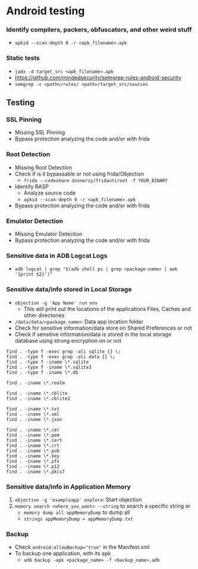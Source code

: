 # Android testing

### Identify compilers, packers, obfuscators, and other weird stuff

* `apkid --scan-depth 0 -r <apk_filename>.apk`

### Static tests

* `jadx -d target_src <apk_filename>.apk`
* https://github.com/mindedsecurity/semgrep-rules-android-security
* `semgrep -c <path>/rules/ <path>/target_src/sources`

## Testing

### SSL Pinning

* Missing SSL Pinning
* Bypass protection analyzing the code and/or with frida

### Root Detection

* Missing Root Detection
* Check if is it bypassable or not using frida/Objection
  * `frida --codeshare dzonerzy/fridantiroot -f YOUR_BINARY`
* Identify RASP
  * Analyze source code
  * `apkid --scan-depth 0 -r <apk_filename>.apk`
* Bypass protection analyzing the code and/or with frida

### Emulator Detection

* Missing Emulator Detection
* Bypass protection analyzing the code and/or with frida

### Sensitive data in ADB Logcat Logs

* `adb logcat | grep "$(adb shell ps | grep <package-name> | awk '{print $2}')"`

### Sensitive data/info stored in Local Storage

* `objection -g 'App Name' run env`
  * This will print out the locations of the applications Files, Caches and other directories
* `/data/data/<package_name>`: Data app location folder
* Check for sensitive information/data store on Shared Preferences or not
* Check if sensitive information/data is stored in the local storage database using strong encryption on or not

```
find . -type f -exec grep -ali sqlite {} \;
find . -type f -exec grep -ali data {} \;
find . -type f -iname \*.sqlite
find . -type f -iname \*.sqlite3
find . -type f -iname \*.db

find . -iname \*.realm

find . -iname \*.cblite
find . -iname \*.cblite2

find . -iname \*.txt
find . -iname \*.xml
find . -iname \*.json

find . -iname \*.cer
find . -iname \*.pem
find . -iname \*.cert
find . -iname \*.crt
find . -iname \*.pub
find . -iname \*.key
find . -iname \*.pfx
find . -iname \*.p12
find . -iname \*.pkcs7
```

### Sensitive data/info in Application Memory

1. `objection -g 'exampleapp' explore`: Start objection
2. `memory search <where_you_want> --string` to search a specific string or
   * `memory dump all appMemoryDump` to dump all
   * `strings appMemoryDump > appMemoryDump.txt`

### Backup

* Check `android:allowBackup="true"` in the Manifest.xml
* To backup one application, with its apk
  * `adb backup -apk <package_name> -f <backup_name>.adb`
